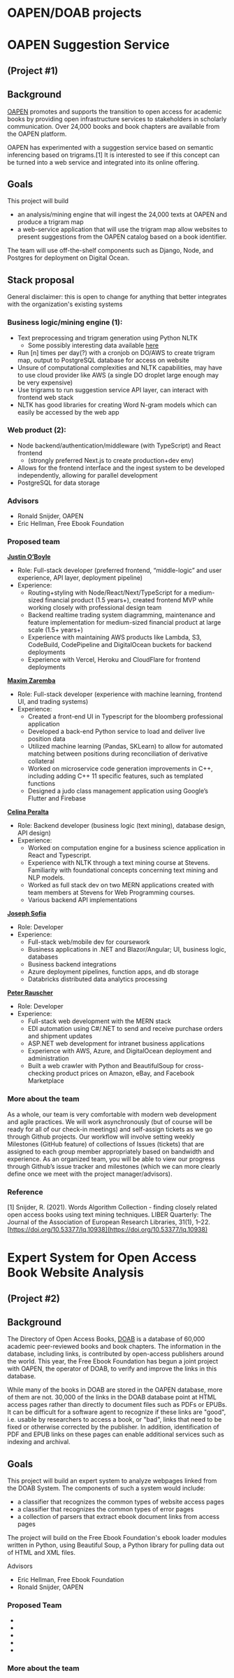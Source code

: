 # OAPEN/DOAB projects

 
# OAPEN Suggestion Service

## (Project #1)

## Background

[OAPEN](https://oapen.org/) promotes and supports the transition to open access for academic books by providing open infrastructure services to stakeholders in scholarly communication. Over 24,000 books and book chapters are available from the OAPEN platform.

OAPEN has experimented with a suggestion service based on semantic inferencing based on trigrams.[1] It is interested to see if this concept can be turned into a web service and integrated into its online offering.

## Goals

This project will build

- an analysis/mining engine that will ingest the 24,000 texts at OAPEN and produce a trigram map
- a web-service application that will use the trigram map allow websites to present suggestions from the OAPEN catalog based on a book identifier.

The team will use off-the-shelf components such as Django, Node, and Postgres for deployment on Digital Ocean.

## Stack proposal

General disclaimer: this is open to change for anything that better integrates with the organization's existing systems

### Business logic/mining engine (1):
* Text preprocessing and trigram generation using Python NLTK
    * Some possibly interesting data available [here](https://oapen.org/resources/15635975-metadata)
* Run [n] times per day(?) with a cronjob on DO/AWS to create trigram map, output to PostgreSQL database for access on website
* Unsure of computational complexities and NLTK capabilities, may have to use cloud provider like AWS (a single DO droplet large enough may be very expensive)
* Use trigrams to run suggestion service API layer, can interact with frontend web stack
* NLTK has good libraries for creating Word N-gram models which can easily be accessed by the web app

### Web product (2):
* Node backend/authentication/middleware (with TypeScript) and React frontend
    * (strongly preferred Next.js to create production+dev env)
* Allows for the frontend interface and the ingest system to be developed independently, allowing for parallel development
* PostgreSQL for data storage

### Advisors

- Ronald Snijder, OAPEN
- Eric Hellman, Free Ebook Foundation

### Proposed team

**[Justin O’Boyle](https://github.com/justinoboyle)**
* Role: Full-stack developer (preferred frontend, “middle-logic” and user experience, API layer, deployment pipeline)
* Experience:
    * Routing+styling with Node/React/Next/TypeScript for a medium-sized financial product (1.5 years+), created frontend MVP while working closely with professional design team
    * Backend realtime trading system diagramming, maintenance and feature implementation for medium-sized financial product at large scale (1.5+ years+)
    * Experience with maintaining AWS products like Lambda, S3, CodeBuild, CodePipeline and DigitalOcean buckets for backend deployments
    * Experience with Vercel, Heroku and CloudFlare for frontend deployments


**[Maxim Zaremba](https://github.com/max-zaremba)**
* Role: Full-stack developer (experience with machine learning, frontend UI, and trading systems)
* Experience: 
    * Created a front-end UI in Typescript for the bloomberg professional application
    * Developed a back-end Python service to load and deliver live position data
    * Utilized machine learning (Pandas, SKLearn) to allow for automated matching between positions during reconciliation of derivative collateral
    * Worked on microservice code generation improvements in C++, including adding C++ 11 specific features, such as templated functions
    * Designed a judo class management application using Google’s Flutter and Firebase

**[Celina Peralta](https://github.com/celinanperalta)**
* Role: Backend developer (business logic (text mining), database design, API design)
* Experience:
    * Worked on computation engine for a business science application in React and Typescript.
    * Experience with NLTK through a text mining course at Stevens. Familiarity with foundational concepts concerning text mining and NLP models.
    * Worked as full stack dev on two MERN applications created with team members at Stevens for Web Programming courses.
    * Various backend API implementations


**[Joseph Sofia](https://github.com/j-sofia)**
* Role: Developer
* Experience:
    * Full-stack web/mobile dev for coursework
    * Business applications in .NET and Blazor/Angular; UI, business logic, databases
    * Business backend integrations
    * Azure deployment pipelines, function apps, and db storage
    * Databricks distributed data analytics processing

**[Peter Rauscher](https://github.com/peterrauscher)**
* Role: Developer
* Experience:
    * Full-stack web development with the MERN stack
    * EDI automation using C#/.NET to send and receive purchase orders and shipment updates
    * ASP.NET web development for intranet business applications
    * Experience with AWS, Azure, and DigitalOcean deployment and administration
    * Built a web crawler with Python and BeautifulSoup for cross-checking product prices on Amazon, eBay, and Facebook Marketplace


### More about the team 

As a whole, our team is very comfortable with modern web development and agile practices. We will work asynchronously (but of course will be ready for all of our check-in meetings) and self-assign tickets as we go through Github projects. Our workflow will involve setting weekly Milestones (GitHub feature) of collections of Issues (tickets) that are assigned to each group member appropriately based on bandwidth and experience. As an organized team, you will be able to view our progress through Github’s issue tracker and milestones (which we can more clearly define once we meet with the project manager/advisors). 

### Reference

[1] Snijder, R. (2021). Words Algorithm Collection - finding closely related open access books using text mining techniques. LIBER Quarterly: The Journal of the Association of European Research Libraries, 31(1), 1–22. [https://doi.org/10.53377/lq.10938](https://doi.org/10.53377/lq.10938)


# Expert System for Open Access Book Website Analysis

## (Project #2)

## Background

The Directory of Open Access Books, [DOAB](https://doabooks.org/) is a database of 60,000 academic peer-reviewed books and book chapters. The information in the database, including links, is contributed by open-access publishers around the world. This year, the Free Ebook Foundation has begun a joint project with OAPEN, the operator of DOAB, to verify and improve the links in this database.

While many of the books in  DOAB are stored in the OAPEN database, more of them are not. 30,000 of the links in the DOAB database point at HTML access pages rather than directly to document files such as PDFs or EPUBs. It can be difficult for a software agent to recognize if these links are "good", i.e. usable by researchers to access a book, or "bad", links that need to be fixed or otherwise corrected by the publisher. In addition, identification of PDF and EPUB links on these pages can enable additional services such as indexing and archival.

## Goals

This project will build an expert system to analyze webpages linked from the DOAB System. The components of such a system would include:

- a classifier that recognizes the common types of website access pages
- a classifier that recognizes the common types of error pages
- a collection of parsers that extract ebook document links from access pages

The project will build on the Free Ebook Foundation's ebook loader modules written in Python, using  Beautiful Soup, a Python library for pulling data out of HTML and XML files.

Advisors

- Eric Hellman, Free Ebook Foundation
- Ronald Snijder, OAPEN

### Proposed Team

-
-
-
-
-

### More about the team 



